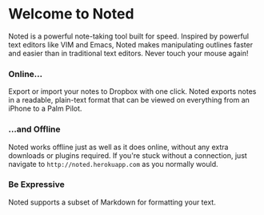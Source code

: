 # Welcome to Noted

Noted is a powerful note-taking tool built for speed. Inspired by powerful text editors like VIM and Emacs, Noted makes manipulating outlines faster and easier than in traditional text editors. Never touch your mouse again!

### Online...

Export or import your notes to Dropbox with one click. Noted exports notes in a readable, plain-text format that can be viewed on everything from an iPhone to a Palm Pilot.

### ...and Offline

Noted works offline just as well as it does online, without any extra downloads or plugins required. If you're stuck without a connection, just navigate to `http://noted.herokuapp.com` as you normally would.

### Be Expressive

Noted supports a subset of Markdown for formatting your text.
